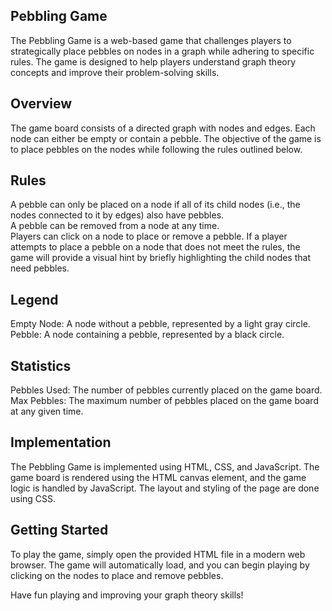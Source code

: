 ## Pebbling Game
The Pebbling Game is a web-based game that challenges players to strategically place pebbles on nodes in a graph while adhering to specific rules. The game is designed to help players understand graph theory concepts and improve their problem-solving skills.

## Overview
The game board consists of a directed graph with nodes and edges. Each node can either be empty or contain a pebble. The objective of the game is to place pebbles on the nodes while following the rules outlined below.

## Rules
A pebble can only be placed on a node if all of its child nodes (i.e., the nodes connected to it by edges) also have pebbles.  
A pebble can be removed from a node at any time.  
Players can click on a node to place or remove a pebble. If a player attempts to place a pebble on a node that does not meet the rules, the game will provide a visual hint by briefly highlighting the child nodes that need pebbles.

## Legend
Empty Node: A node without a pebble, represented by a light gray circle.  
Pebble: A node containing a pebble, represented by a black circle.  
## Statistics
Pebbles Used: The number of pebbles currently placed on the game board.  
Max Pebbles: The maximum number of pebbles placed on the game board at any given time.  
## Implementation
The Pebbling Game is implemented using HTML, CSS, and JavaScript. The game board is rendered using the HTML canvas element, and the game logic is handled by JavaScript. The layout and styling of the page are done using CSS.  

## Getting Started
To play the game, simply open the provided HTML file in a modern web browser. The game will automatically load, and you can begin playing by clicking on the nodes to place and remove pebbles.

Have fun playing and improving your graph theory skills!